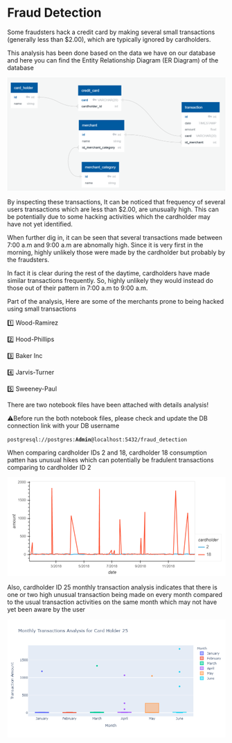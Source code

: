 # Fraud Detection

Some fraudsters hack a credit card by making several small transactions (generally less than $2.00), which are typically ignored by cardholders.

This analysis has been done based on the data we have on our database and here you can find the Entity Relationship Diagram (ER Diagram) of the database

![ER_Diagram](https://github.com/chirathlv/Fraud-Detection/blob/main/Images/ER_Diagram.PNG)

By inspecting these transactions, It can be noticed that frequency of several users transactions which are less than $2.00, are unusually high. This can be potentially due to some hacking activities which the cardholder may have not yet identified.

When further dig in, it can be seen that several transactions made between 7:00 a.m and 9:00 a.m are abnomally high. Since it is very first in the morning, highly unlikely those were made by the cardholder but probably by the fraudsters.

In fact it is clear during the rest of the daytime, cardholders have made similar transactions frequently. So, highly unlikely they would instead do those out of their pattern in 7:00 a.m to 9:00 a.m.

Part of the analysis, Here are some of the merchants prone to being hacked using small transactions

:one: Wood-Ramirez

:two: Hood-Phillips

:three: Baker Inc

:four: Jarvis-Turner

:five: Sweeney-Paul

There are two notebook files have been attached with details analysis!

:warning:Before run the both notebook files, please check and update the DB connection link with your DB username

`postgresql://postgres:`<b>`Admin`</b>`@localhost:5432/fraud_detection`

When comparing cardholder IDs 2 and 18, cardholder 18 consumption patten has unusual hikes which can potentially be fradulent transactions comparing to cardholder ID 2

![consumption_pattern_2_18](https://github.com/chirathlv/Fraud-Detection/blob/main/Images/consumption_pattern_2_18.png)

Also, cardholder ID 25 monthly transaction analysis indicates that there is one or two high unusual transaction being made on every month compared to the usual transaction activities on the same month which may not have yet been aware by the user

![Analysis_for_Card_Holder_25](https://github.com/chirathlv/Fraud-Detection/blob/main/Images/Analysis_for_Card_Holder_25.png)
